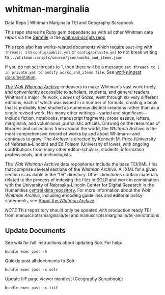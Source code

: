 # whitman-marginalia
Data Repo | Whitman Marginalia TEI and Geography Scrapbook

This repo shares its Ruby gem dependencies with all other Whitman data
repos via the
[Gemfile](https://github.com/whitmanarchive/whitman-scripts/blob/main/Gemfile)
in the [whitman-scripts
repo](https://github.com/whitmanarchive/whitman-scripts)

This repo also has works-related documents which require `post`-ing
with `threads: 1` in `config/public.yml` or `config/private.yml` to not
break writing to `../whitman-scripts/source/json/works_and_items.json`

If you do not set threads to 1, then there will be a message `set threads to 1 in private.yml to modify works_and_items file`. See [works ingest documentation](https://github.com/whitmanarchive/whitman-scripts/blob/dev/docs/work-ingest.md).

[<em>The Walt Whitman Archive</em>](http://whitmanarchive.org/) endeavors to make Whitman's vast work freely and conveniently accessible to scholars, students, and general readers. Whitman's major life work, <em>Leaves of Grass</em>, went through six very different editions, each of which was issued in a number of formats, creating a book that is probably best studied as numerous distinct creations rather than as a single revised work. His many other writings—varied and significant—include fiction, notebooks, manuscript fragments, prose essays, letters, marginalia, and voluminous journalistic articles. Drawing on the resources of libraries and collections from around the world, the <em>Whitman Archive</em> is the most comprehensive record of works by and about Whitman—and continues to grow. The <em>Archive</em> is directed by Kenneth M. Price (University of Nebraska–Lincoln) and Ed Folsom (University of Iowa), with ongoing contributions from many other editor-scholars, students, information professionals, and technologists.

The <em>Walt Whitman Archive</em> data repositories include the base TEI/XML files that comprise several sections of the <em>Whitman Archive</em>.  All XML for a given section is available in the "tei" directory.  Other directories contain materials related to the process of indexing the files in SOLR and work in combination with the University of Nebraska-Lincoln Center for Digital Research in the Humanities [central data repository](https://github.com/CDRH/data). For more information about the <em>Walt Whitman Archive</em>, including encoding guidelines and editorial policy statements, see [About the <em>Whitman Archive</em>](http://whitmanarchive.org/about/index.html).

*NOTE* This repository should only be updated with production ready TEI from manuscripts/marginalia/tei and manuscripts/marginalia/tei-annotations

## Update Documents

See wiki for full instructions about updating Solr.  For help:

```
bundle exec post -h
```

Quickly post all documents to Solr:

```
bundle exec post -x solr
```

Update IIIF page viewer manifest (Geography Scrapbook):

```
bundle exec post -x iiif
```

